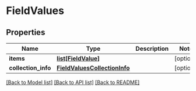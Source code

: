 # FieldValues

## Properties
Name | Type | Description | Notes
------------ | ------------- | ------------- | -------------
**items** | [**list[FieldValue]**](FieldValue.md) |  | [optional] 
**collection_info** | [**FieldValuesCollectionInfo**](FieldValuesCollectionInfo.md) |  | [optional] 

[[Back to Model list]](../README.md#documentation-for-models) [[Back to API list]](../README.md#documentation-for-api-endpoints) [[Back to README]](../README.md)


